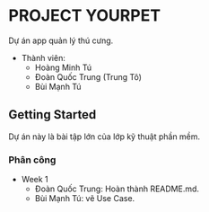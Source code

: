 # PROJECT YOURPET

Dự án app quản lý thú cưng.
- Thành viên:
    - Hoàng Minh Tú
    - Đoàn Quốc Trung (Trung Tô)
    - Bùi Mạnh Tú
## Getting Started

Dự án này là bài tập lớn của lớp kỹ thuật phần mềm.

### Phân công
- Week 1
    - Đoàn Quốc Trung: Hoàn thành README.md.
    - Bùi Mạnh Tú: vẽ Use Case.



